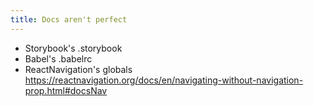 ```yaml
---
title: Docs aren't perfect
---
```


- Storybook's .storybook
- Babel's .babelrc
- ReactNavigation's globals https://reactnavigation.org/docs/en/navigating-without-navigation-prop.html#docsNav
